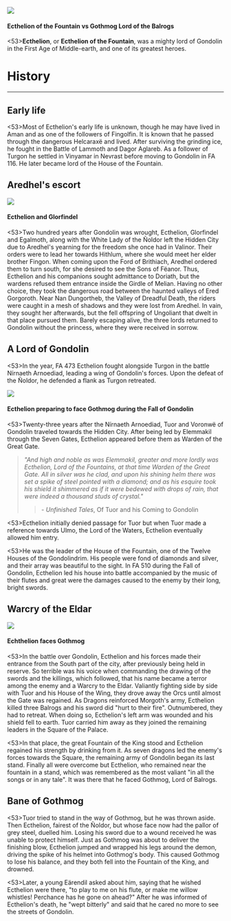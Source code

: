 ![](ecthelion/1.jpg)

#### Ecthelion of the Fountain vs Gothmog Lord of the Balrogs

<53>**Ecthelion**, or **Ecthelion of the Fountain**, was a mighty lord of Gondolin in the First Age of Middle-earth, and one of its greatest heroes.

# History
---

## **Early life**

<53>Most of Ecthelion's early life is unknown, though he may have lived in Aman and as one of the followers of Fingolfin. It is known that he passed through the dangerous Helcaraxë and lived. After surviving the grinding ice, he fought in the Battle of Lammoth and Dagor Aglareb. As a follower of Turgon he settled in Vinyamar in Nevrast before moving to Gondolin in FA 116. He later became lord of the House of the Fountain.

## **Aredhel's escort**

![](ecthelion/2.jpg)

#### Ecthelion and Glorfindel

<53>Two hundred years after Gondolin was wrought, Ecthelion, Glorfindel and Egalmoth, along with the White Lady of the Ñoldor left the Hidden City due to Aredhel's yearning for the freedom she once had in Valinor. Their orders were to lead her towards Hithlum, where she would meet her elder brother Fingon. When coming upon the Ford of Brithiach, Aredhel ordered them to turn south, for she desired to see the Sons of Fëanor. Thus, Ecthelion and his companions sought admittance to Doriath, but the wardens refused them entrance inside the Girdle of Melian. Having no other choice, they took the dangerous road between the haunted valleys of Ered Gorgoroth. Near Nan Dungortheb, the Valley of Dreadful Death, the riders were caught in a mesh of shadows and they were lost from Aredhel. In vain, they sought her afterwards, but the fell offspring of Ungoliant that dwelt in that place pursued them. Barely escaping alive, the three lords returned to Gondolin without the princess, where they were received in sorrow.

## **A Lord of Gondolin**

<53>In the year, FA 473 Ecthelion fought alongside Turgon in the battle Nírnaeth Arnoediad, leading a wing of Gondolin's forces. Upon the defeat of the Ñoldor, he defended a flank as Turgon retreated.

![](ecthelion/3.jpg)

#### Ecthelion preparing to face Gothmog during the Fall of Gondolin

<53>Twenty-three years after the Nírnaeth Arnoediad, Tuor and Voronwë of Gondolin traveled towards the Hidden City. After being led by Elemmakil through the Seven Gates, Ecthelion appeared before them as Warden of the Great Gate.

> *"And high and noble as was Elemmakil, greater and more lordly was Ecthelion, Lord of the Fountains, at that time Warden of the Great Gate. All in silver was he clad, and upon his shining helm there was set a spike of steel pointed with a diamond; and as his esquire took his shield it shimmered as if it were bedewed with drops of rain, that were indeed a thousand studs of crystal."* 
>> \- *Unfinished Tales*, Of Tuor and his Coming to Gondolin

<53>Ecthelion initially denied passage for Tuor but when Tuor made a reference towards Ulmo, the Lord of the Waters, Ecthelion eventually allowed him entry.

<53>He was the leader of the House of the Fountain, one of the Twelve Houses of the Gondolindrim. His people were fond of diamonds and silver, and their array was beautiful to the sight. In FA 510 during the Fall of Gondolin, Ecthelion led his house into battle accompanied by the music of their flutes and great were the damages caused to the enemy by their long, bright swords.

## **Warcry of the Eldar**

![](ecthelion/4.jpg)

#### Echthelion faces Gothmog

<53>In the battle over Gondolin, Ecthelion and his forces made their entrance from the South part of the city, after previously being held in reserve. So terrible was his voice when commanding the drawing of the swords and the killings, which followed, that his name became a terror among the enemy and a Warcry to the Eldar. Valiantly fighting side by side with Tuor and his House of the Wing, they drove away the Orcs until almost the Gate was regained. As Dragons reinforced Morgoth's army, Ecthelion killed three Balrogs and his sword did "hurt to their fire". Outnumbered, they had to retreat. When doing so, Ecthelion's left arm was wounded and his shield fell to earth. Tuor carried him away as they joined the remaining leaders in the Square of the Palace.

<53>In that place, the great Fountain of the King stood and Ecthelion regained his strength by drinking from it. As seven dragons led the enemy's forces towards the Square, the remaining army of Gondolin began its last stand. Finally all were overcome but Ecthelion, who remained near the fountain in a stand, which was remembered as the most valiant "in all the songs or in any tale". It was there that he faced Gothmog, Lord of Balrogs.

## **Bane of Gothmog**

<53>Tuor tried to stand in the way of Gothmog, but he was thrown aside. Then Ecthelion, fairest of the Ñoldor, but whose face now had the pallor of grey steel, duelled him. Losing his sword due to a wound received he was unable to protect himself. Just as Gothmog was about to deliver the finishing blow, Ecthelion jumped and wrapped his legs around the demon, driving the spike of his helmet into Gothmog's body. This caused Gothmog to lose his balance, and they both fell into the Fountain of the King, and drowned.

<53>Later, a young Eärendil asked about him, saying that he wished Ecthelion were there, "to play to me on his flute, or make me willow whistles! Perchance has he gone on ahead?" After he was informed of Ecthelion's death, he "wept bitterly" and said that he cared no more to see the streets of Gondolin.
